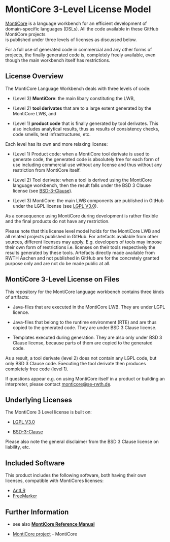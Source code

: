 <!-- (c) https://github.com/MontiCore/monticore -->

# MontiCore 3-Level License Model 

[MontiCore](http://www.monticore.de) is a language workbench for an efficient 
development of domain-specific languages (DSLs). All the code available
in these GitHub MontiCore projects  
is published under three levels of licenses as discussed below.

For a full use of generated code in commercial and any other forms of 
projects, the finally generated code is, completely freely available,
even though the main workbench itself has restrictions. 


## License Overview 

The MontiCore Language Workbench deals with three levels of code:

* (Level 3) **MontiCore**: the main libary constituting the LWB,

* (Level 2) **tool derivates** that are to a large extent generated by the MontiCore 
    LWB, and

* (Level 1) **product code** that is finally generated by tool derivates.
    This also includes analytical results, thus as results of consistency 
    checks, code smells, test infrastructures, etc.

Each level has its own and more relaxing license: 

* (Level 1) Product code: when a MontiCore tool derivate is used to 
generate code, the generated code is absolutely free for each form of use 
including commercial use without any license and thus without any restriction 
from MontiCore itself. 

* (Level 2) Tool derivate: when a tool is derived using the MontiCore 
language workbench, then the result falls under the BSD 3 Clause license 
(see [BSD-3-Clause](https://github.com/MontiCore/monticore/tree/master/00.org/Licenses/LICENSE-BSD3CLAUSE.md)).

* (Level 3) MontiCore: the main LWB components are published in GitHub under the 
LGPL license (see [LGPL V3.0](https://github.com/MontiCore/monticore/tree/master/00.org/Licenses/LICENSE-LGPL.md)).


As a consequence using MontiCore during development is rather flexible 
and the final products do not have any restriction. 

Please note that this license level model holds for the MontiCore
LWB and all related projects published in GitHub. For artefacts available 
from other sources, different licenses may apply.
E.g. developers of tools may impose their own form of 
restrictions i.e. licenses on their tools respectively the results
generated by these tools. 
Artefacts directly made available from RWTH Aachen and not published in 
GitHub are for the concretely granted purpose only and are 
not do be made public at all.


## MontiCore 3-Level License on Files 

This repository for the MontiCore language workbench contains three 
kinds of artifacts: 

* Java-files that are executed in the MontiCore LWB. They are under 
LGPL licence.

* Java-files that belong to the runtime environment (RTE) and are thus 
copied to the generated code. They are under BSD 3 Clause license.

* Templates executed during generation. They are also only under BSD 3 
Clause license, because parts of them are copied to the generated code. 

As a result, a tool derivate (level 2) does not contain any LGPL code, 
but only BSD 3 Clause code. Executing the tool derivate then 
produces completely free code (level 1).

If questions appear e.g. on using MontiCore itself in a product
or building an interpreter, please contact monticore@se-rwth.de. 

## Underlying Licenses 

The MontiCore 3 Level license is built on:

* [LGPL V3.0](https://github.com/MontiCore/monticore/tree/master/00.org/Licenses/LICENSE-LGPL.md) 

* [BSD-3-Clause](https://github.com/MontiCore/monticore/tree/master/00.org/Licenses/LICENSE-BSD3CLAUSE.md) 

Please also note the general disclaimer from the BSD 3 Clause license on 
liability, etc. 

## Included Software

This product includes the following software, both having their own licenses,
compatible with MontiCores licenses:

* [AntLR](http://www.antlr.org/)
* [FreeMarker](http://freemarker.org/)


## Further Information

* see also [**MontiCore Reference Manual**](http://www.monticore.de/)

* [MontiCore project](../../README.md) - MontiCore


